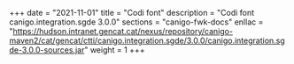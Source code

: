 +++
date        = "2021-11-01"
title       = "Codi font"
description = "Codi font canigo.integration.sgde 3.0.0"
sections    = "canigo-fwk-docs"
enllac		= "https://hudson.intranet.gencat.cat/nexus/repository/canigo-maven2/cat/gencat/ctti/canigo.integration.sgde/3.0.0/canigo.integration.sgde-3.0.0-sources.jar"
weight		= 1
+++
